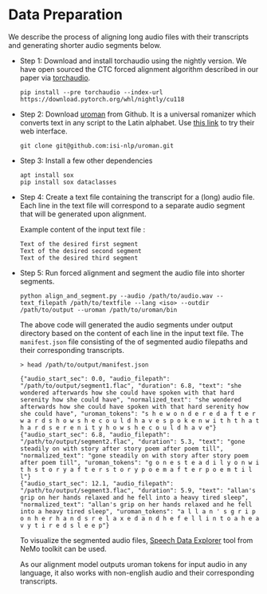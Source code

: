 # Data Preparation 

We describe the process of aligning long audio files with their transcripts and generating shorter audio segments below. 

- Step 1:  Download and install torchaudio using the nightly version. We have open sourced the CTC forced alignment algorithm described in our paper via [torchaudio](https://github.com/pytorch/audio/pull/3348). 
  ```
  pip install --pre torchaudio --index-url https://download.pytorch.org/whl/nightly/cu118
  ```
  
- Step 2: Download [uroman](https://github.com/isi-nlp/uroman) from Github. It is a universal romanizer which converts text in any script to the Latin alphabet. Use [this link](https://www.isi.edu/~ulf/uroman.html) to try their web interface.  
  ```
  git clone git@github.com:isi-nlp/uroman.git
  ```
  
- Step 3: Install a few other dependencies 
  ```
  apt install sox 
  pip install sox dataclasses 
  ```  

- Step 4: Create a text file containing the transcript for a (long) audio file. Each line in the text file will correspond to a separate audio segment that will be generated upon alignment.

  Example content of the input text file :
  ```
  Text of the desired first segment
  Text of the desired second segment
  Text of the desired third segment
  ```

- Step 5: Run forced alignment and segment the audio file into shorter segments. 
  ```
  python align_and_segment.py --audio /path/to/audio.wav --text_filepath /path/to/textfile --lang <iso> --outdir /path/to/output --uroman /path/to/uroman/bin 
  ```

  The above code  will generated the audio segments under output directory based on the content of each line in the input text file. The `manifest.json` file consisting of the of segmented audio filepaths and their corresponding transcripts. 

  ```
  > head /path/to/output/manifest.json 

  {"audio_start_sec": 0.0, "audio_filepath": "/path/to/output/segment1.flac", "duration": 6.8, "text": "she wondered afterwards how she could have spoken with that hard serenity how she could have", "normalized_text": "she wondered afterwards how she could have spoken with that hard serenity how she could have", "uroman_tokens": "s h e w o n d e r e d a f t e r w a r d s h o w s h e c o u l d h a v e s p o k e n w i t h t h a t h a r d s e r e n i t y h o w s h e c o u l d h a v e"}
  {"audio_start_sec": 6.8, "audio_filepath": "/path/to/output/segment2.flac", "duration": 5.3, "text": "gone steadily on with story after story poem after poem till", "normalized_text": "gone steadily on with story after story poem after poem till", "uroman_tokens": "g o n e s t e a d i l y o n w i t h s t o r y a f t e r s t o r y p o e m a f t e r p o e m t i l l"}
  {"audio_start_sec": 12.1, "audio_filepath": "/path/to/output/segment3.flac", "duration": 5.9, "text": "allan's grip on her hands relaxed and he fell into a heavy tired sleep", "normalized_text": "allan's grip on her hands relaxed and he fell into a heavy tired sleep", "uroman_tokens": "a l l a n ' s g r i p o n h e r h a n d s r e l a x e d a n d h e f e l l i n t o a h e a v y t i r e d s l e e p"}
  ```

  To visualize the segmented audio files, [Speech Data Explorer](https://github.com/NVIDIA/NeMo/tree/main/tools/speech_data_explorer) tool from NeMo toolkit can be used.  

  As our alignment model outputs uroman tokens for input audio in any language, it also works with non-english audio and their corresponding transcripts. 
